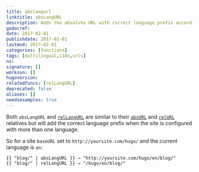 ```yaml
---
title: abslangurl
linktitle: absLangURL
description: Adds the absolute URL with correct language prefix according to site configuration for multilingual.
godocref:
date: 2017-02-01
publishdate: 2017-02-01
lastmod: 2017-02-01
categories: [functions]
tags: [multilingual,i18n,urls]
ns:
signature: []
workson: []
hugoversion:
relatedfuncs: [relLangURL]
deprecated: false
aliases: []
needsexamples: true
---
```


Both `absLangURL` and [`relLangURL`](/functions/rellangurl/) are similar to their [`absURL`](/functions/absurl/) and [`relURL`](/functions/relurl) relatives but will add the correct language prefix when the site is configured with more than one language.

So for a site  `baseURL` set to `http://yoursite.com/hugo/` and the current language is `en`:

```golang
{{ "blog/" | absLangURL }} → "http://yoursite.com/hugo/en/blog/"
{{ "blog/" | relLangURL }} → "/hugo/en/blog/"
```